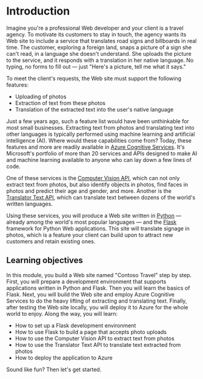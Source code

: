 # Introduction

Imagine you're a professional Web developer and your client is a travel agency. To motivate its customers to stay in touch, the agency wants its Web site to include a service that translates road signs and billboards in real time. The customer, exploring a foreign land, snaps a picture of a sign she can't read, in a language she doesn't understand. She uploads the picture to the service, and it responds with a translation in her native language. No typing, no forms to fill out — just "Here's a picture, tell me what it says."

To meet the client's requests, the Web site must support the following features:
- Uploading of photos
- Extraction of text from these photos
- Translation of the extracted text into the user's native language

Just a few years ago, such a feature list would have been unthinkable for most small businesses. Extracting text from photos and translating text into other languages is typically performed using machine learning and artificial intelligence (AI). Where would these capabilities come from? Today, these features and more are readily available in [Azure Cognitive Services](https://azure.microsoft.com/services/cognitive-services/). It's Microsoft's portfolio of more than 20 services and APIs designed to make AI and machine learning available to anyone who can lay down a few lines of code.

One of these services is the [Computer Vision API](https://azure.microsoft.com/services/cognitive-services/computer-vision/), which can not only extract text from photos, but also identify objects in photos, find faces in photos and predict their age and gender, and more. Another is the [Translator Text API](https://azure.microsoft.com/services/cognitive-services/translator-text-api/), which can translate text between dozens of the world's written languages.

Using these services, you will produce a Web site written in [Python](https://devblogs.microsoft.com/python/) — already among the world's most popular languages — and the [Flask](http://flask.pocoo.org/) framework for Python Web applications. This site will translate signage in photos, which is a feature your client can build upon to attract new customers and retain existing ones.

## Learning objectives

In this module, you build a Web site named "Contoso Travel" step by step. First, you will prepare a development environment that supports applications written in Python and Flask. Then you will learn the basics of Flask. Next, you will build the Web site and employ Azure Cognitive Services to do the heavy lifting of extracting and translating text. Finally, after testing the Web site locally, you will deploy it to Azure for the whole world to enjoy. Along the way, you will learn:

- How to set up a Flask development environment
- How to use Flask to build a page that accepts photo uploads
- How to use the Computer Vision API to extract text from photos
- How to use the Translator Text API to translate text extracted from photos
- How to deploy the application to Azure

Sound like fun? Then let's get started.